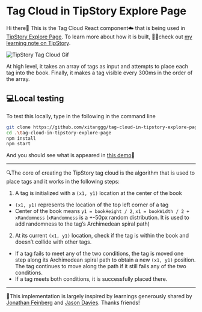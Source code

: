 # Tag Cloud in TipStory Explore Page

Hi there👋 This is the Tag Cloud React component☁️ that is being used in [TipStory Explore Page](https://www.tipstory.org/explore). To learn more about how it is built, 💁‍♂️check out [my learning note on TipStory](https://www.tipstory.org/learning/3svQFkXVzgFTwyV).

![TipStory Tag Cloud Gif](https://tipstorys3bucket13315-prod.s3.amazonaws.com/protected/us-east-1%3A162fd9b5-017d-4eb8-94ff-7f301c502813/tipstory-aJuPIz1AFui6DZDOefySIBgIG.gif)

At high level, it takes an array of tags as input and attempts to place each tag into the book. Finally, it makes a tag visible every 300ms in the order of the array.

## 💻Local testing

To test this locally, type in the following in the command line

```sh
git clone https://github.com/xitanggg/tag-cloud-in-tipstory-explore-page.git
cd .\tag-cloud-in-tipstory-explore-page
npm install
npm start
```

And you should see what is appeared in [this demo](https://xitanggg.github.io/tag-cloud-in-tipstory-explore-page)🚀

---

🔍The core of creating the TipStory tag cloud is the algorithm that is used to place tags and it works in the following steps:

1. A tag is initialized with a `(x1, y1)` location at the center of the book

- `(x1, y1)` represents the location of the top left corner of a tag
- Center of the book means `y1 = bookHeight / 2`, `x1 = bookWidth / 2 + xRandomness` (`xRandomness` is a +-50px random distribution. It is used to add randomness to the tag’s Archimedean spiral path)

2. At its current `(x1, y1)` location, check if the tag is within the book and doesn’t collide with other tags.

- If a tag fails to meet any of the two conditions, the tag is moved one step along its Archimedean spiral path to obtain a new `(x1, y1)` position. The tag continues to move along the path if it still fails any of the two conditions.
- If a tag meets both conditions, it is successfully placed there.

---

🙌This implementation is largely inspired by learnings generously shared by [Jonathan Feinberg](http://static.mrfeinberg.com/bv_ch03.pdf) and [Jason Davies](https://www.jasondavies.com/wordcloud/about/). Thanks friends!
